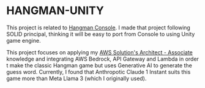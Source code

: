 # HANGMAN-UNITY
This project is related to [Hangman Console](https://github.com/aleroms/hangman-console). I made that project following SOLID principal, thinking it will be easy to port from Console to using Unity game engine.

This project focuses on applying my [AWS Solution's Architect - Associate](https://www.credly.com/earner/earned/badge/3469ef9c-aaf1-4cb6-b881-0f20d71af353) knowledge and integrating AWS Bedrock, API Gateway and Lambda in order t make the classic Hangman game but uses Generative AI to generate the guess word. Currently, I found that Anthropotic Claude 1 Instant suits this game more than Meta Llama 3 (which I originally used).
